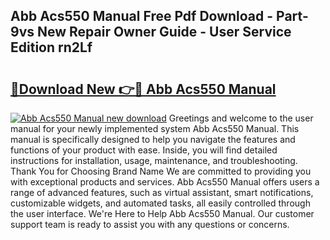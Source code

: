 ## Abb Acs550 Manual Free Pdf Download - Part-9vs New Repair Owner Guide - User Service Edition rn2Lf

# <h2><a href="http://bc20467.oget.top/?id=Abb+Acs550+Manual">🔗Download New 👉🔴 Abb Acs550 Manual</a></h2>

[![Abb Acs550 Manual new download](https://i.imgur.com/5g1atiW.png)](http://bc20467.oget.top/?id=Abb+Acs550+Manual)
Greetings and welcome to the user manual for your newly implemented system Abb Acs550 Manual. This manual is specifically designed to help you navigate the features and functions of your product with ease. Inside, you will find detailed instructions for installation, usage, maintenance, and troubleshooting. Thank You for Choosing Brand Name We are committed to providing you with exceptional products and services. Abb Acs550 Manual offers users a range of advanced features, such as virtual assistant, smart notifications, customizable widgets, and automated tasks, all easily controlled through the user interface. We're Here to Help Abb Acs550 Manual. Our customer support team is ready to assist you with any questions or concerns.
